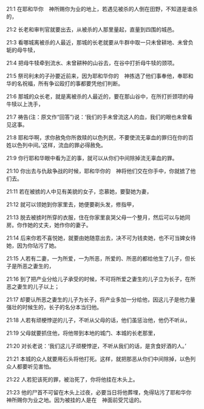 <a id="1"></a>21:1  在耶和华你　神所赐你为业的地上，若遇见被杀的人倒在田野，不知道是谁杀的，  

<a id="2"></a>21:2  长老和审判官就要出去，从被杀的人那里量起，直量到四围的城邑。  

<a id="3"></a>21:3  看哪城离被杀的人最近，那城的长老就要从牛群中取一只未曾耕地、未曾负轭的母牛犊，  

<a id="4"></a>21:4  把母牛犊牵到流水、未曾耕种的山谷去，在谷中打折母牛犊的颈项。  

<a id="5"></a>21:5  祭司利未的子孙要近前来，因为耶和华你的　神拣选了他们事奉他，奉耶和华的名祝福，所有争讼殴打的事都要凭他们判断。  

<a id="6"></a>21:6  那城的众长老，就是离被杀的人最近的，要在那山谷中，在所打折颈项的母牛犊以上洗手，  

<a id="7"></a>21:7  祷告(注：原文作“回答”)说：‘我们的手未曾流这人的血，我们的眼也未曾看见这事。  

<a id="8"></a>21:8  耶和华啊，求你赦免你所救赎的以色列民，不要使流无辜血的罪归在你的百姓以色列中间。’这样，流血的罪必得赦免。  

<a id="9"></a>21:9  你行耶和华眼中看为正的事，就可以从你们中间除掉流无辜血的罪。  

<a id="10"></a>21:10  你出去与仇敌争战的时候，耶和华你的　神将他们交在你手中，你就掳了他们去。  

<a id="11"></a>21:11  若在被掳的人中见有美貌的女子，恋慕她，要娶她为妻，  

<a id="12"></a>21:12  就可以领她到你家里去，她便要剃头发，修指甲，  

<a id="13"></a>21:13  脱去被掳时所穿的衣服，住在你家里哀哭父母一个整月，然后可以与她同房。你作她的丈夫，她作你的妻子。  

<a id="14"></a>21:14  后来你若不喜悦她，就要由她随意出去，决不可为钱卖她，也不可当婢女待她，因为你玷污了她。  

<a id="15"></a>21:15  人若有二妻，一为所爱，一为所恶，所爱的、所恶的都给他生了儿子，但长子是所恶之妻生的，  

<a id="16"></a>21:16  到了把产业分给儿子承受的时候，不可将所爱之妻生的儿子立为长子，在所恶之妻生的儿子以上；  

<a id="17"></a>21:17  却要认所恶之妻生的儿子为长子，将产业多加一分给他，因这儿子是他力量强壮的时候生的，长子的名分本当归他。  

<a id="18"></a>21:18  人若有顽梗悖逆的儿子，不听从父母的话，他们虽惩治他，他仍不听从，  

<a id="19"></a>21:19  父母就要抓住他，将他带到本地的城门、本城的长老那里，  

<a id="20"></a>21:20  对长老说：‘我们这儿子顽梗悖逆，不听从我们的话，是贪食好酒的人。’  

<a id="21"></a>21:21  本城的众人就要用石头将他打死。这样，就把那恶从你们中间除掉，以色列众人都要听见害怕。  

<a id="22"></a>21:22  人若犯该死的罪，被治死了，你将他挂在木头上。  

<a id="23"></a>21:23  他的尸首不可留在木头上过夜，必要当日将他葬埋，免得玷污了耶和华你　神所赐你为业之地。因为被挂的人是在　神面前受咒诅的。  
